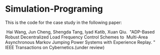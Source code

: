 # Simulation-Programing
This is the code for the case study in the following paper:

 Hai Wang, Jun Cheng, Shengda Tang, Iyad Katib, Xuan Qiu.  "ADP-Based Robust Decentralized Load Frequency Control Schemes to  Multi-Area Asynchronous Markov Jumping Power Systems with Experience Replay. "  IEEE Transactions on Cybernetics.(under review)
